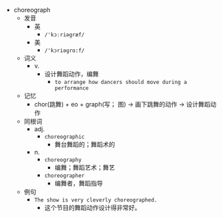 - choreograph
  - 发音
    - 英
      - `/'kɔːriəgræf/`
    - 美
      - `/'kɔriəɡrɑ:f/`
  - 词义
    - v.
      - 设计舞蹈动作，编舞
        - `to arrange how dancers should move during a performance`
  - 记忆
    - chor(跳舞) + eo + graph(写； 图) → 画下跳舞的动作 → 设计舞蹈动作
  - 同根词
    - adj.
      - `choreographic`
        - 舞台舞蹈的；舞蹈术的
    - n.
      - `choreography`
        - 编舞；舞蹈艺术；舞艺
      - `choreographer`
        - 编舞者，舞蹈指导
  - 例句
    - `The show is very cleverly choreographed.`
      - 这个节目的舞蹈动作设计得非常好。

